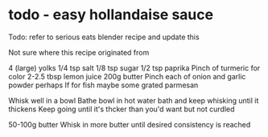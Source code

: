 # todo - easy hollandaise sauce

Todo: refer to serious eats blender recipe and update this

Not sure where this recipe originated from

4 (large) yolks
1/4 tsp salt
1/8 tsp sugar
1/2 tsp paprika
Pinch of turmeric for color
2-2.5 tbsp lemon juice
200g butter 
Pinch each of onion and garlic powder perhaps
If for fish maybe some grated parmesan

Whisk well in a bowl
Bathe bowl in hot water bath and keep whisking until it thickens
Keep going until it's thcker than you'd want but not curdled

50-100g butter
Whisk in more butter until desired consistency is reached
